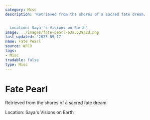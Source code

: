 ```yaml
---
category: Misc
description: 'Retrieved from the shores of a sacred fate dream.


  Location: Saya''s Visions on Earth'
image: ../images/fate-pearl-63a5539a2d.png
last_updated: '2025-09-17'
name: Fate Pearl
source: WFCD
tags:
- Misc
tradable: false
type: Misc
---
```


# Fate Pearl

Retrieved from the shores of a sacred fate dream.

Location: Saya's Visions on Earth

